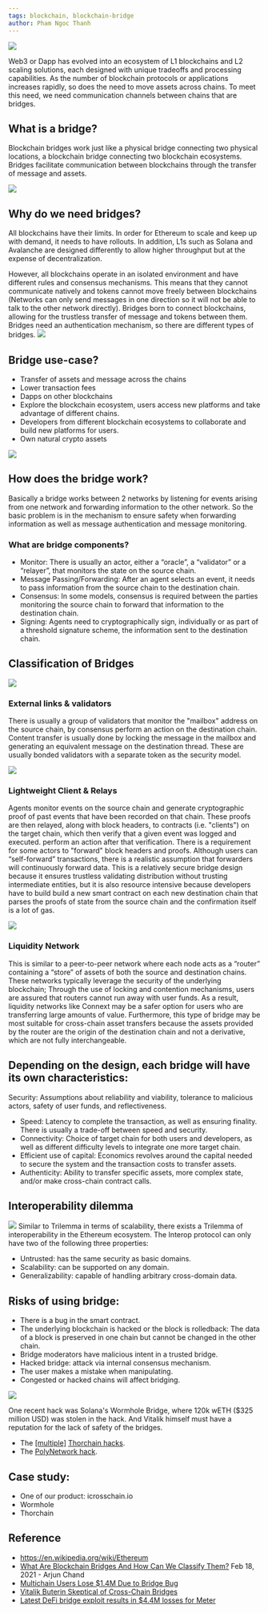 ```yaml
---
tags: blockchain, blockchain-bridge
author: Pham Ngoc Thanh
---
```


![](https://blockruption.com/wp-content/uploads/2019/04/blockruption-blockchain-300h.png)

Web3 or Dapp has evolved into an ecosystem of L1 blockchains and L2 scaling solutions, each designed with unique tradeoffs and processing capabilities. As the number of blockchain protocols or applications increases rapidly, so does the need to move assets across chains. To meet this need, we need communication channels between chains that are bridges.

## What is a bridge?

Blockchain bridges work just like a physical bridge connecting two physical locations, a blockchain bridge connecting two blockchain ecosystems. Bridges facilitate communication between blockchains through the transfer of message and assets.

![](https://miro.medium.com/max/1400/1*jels5svnpAiMkWe2NFSB3w.png)

## Why do we need bridges?

All blockchains have their limits. In order for Ethereum to scale and keep up with demand, it needs to have rollouts. In addition, L1s such as Solana and Avalanche are designed differently to allow higher throughput but at the expense of decentralization.

However, all blockchains operate in an isolated environment and have different rules and consensus mechanisms. This means that they cannot communicate natively and tokens cannot move freely between blockchains (Networks can only send messages in one direction so it will not be able to talk to the other network directly). Bridges born to connect blockchains, allowing for the trustless transfer of message and tokens between them. Bridges need an authentication mechanism, so there are different types of bridges. ![](https://miro.medium.com/max/1400/1*q1-lEQ57JCmuxQxeM9ZHdw.png)

## Bridge use-case?

- Transfer of assets and message across the chains
- Lower transaction fees
- Dapps on other blockchains
- Explore the blockchain ecosystem, users access new platforms and take advantage of different chains.
- Developers from different blockchain ecosystems to collaborate and build new platforms for users.
- Own natural crypto assets

![](https://miro.medium.com/max/1400/1*xdsBHimSi2-M2ONsAul6vQ.png)

## How does the bridge work?

Basically a bridge works between 2 networks by listening for events arising from one network and forwarding information to the other network. So the basic problem is in the mechanism to ensure safety when forwarding information as well as message authentication and message monitoring.

### What are bridge components?

- Monitor: There is usually an actor, either a “oracle”, a “validator” or a “relayer”, that monitors the state on the source chain.
- Message Passing/Forwarding: After an agent selects an event, it needs to pass information from the source chain to the destination chain.
- Consensus: In some models, consensus is required between the parties monitoring the source chain to forward that information to the destination chain.
- Signing: Agents need to cryptographically sign, individually or as part of a threshold signature scheme, the information sent to the destination chain.

## Classification of Bridges

![](https://miro.medium.com/max/1400/1*EQtK-K1MiK9kVV5MD-p9LA.png)

### External links & validators

There is usually a group of validators that monitor the "mailbox" address on the source chain, by consensus perform an action on the destination chain. Content transfer is usually done by locking the message in the mailbox and generating an equivalent message on the destination thread. These are usually bonded validators with a separate token as the security model.

![](https://miro.medium.com/max/1400/1*rAUNyDVR8r-y2WZ0gM75tw.png)

### Lightweight Client & Relays

Agents monitor events on the source chain and generate cryptographic proof of past events that have been recorded on that chain. These proofs are then relayed, along with block headers, to contracts (i.e. "clients") on the target chain, which then verify that a given event was logged and executed. perform an action after that verification. There is a requirement for some actors to "forward" block headers and proofs. Although users can “self-forward” transactions, there is a realistic assumption that forwarders will continuously forward data. This is a relatively secure bridge design because it ensures trustless validating distribution without trusting intermediate entities, but it is also resource intensive because developers have to build build a new smart contract on each new destination chain that parses the proofs of state from the source chain and the confirmation itself is a lot of gas.

![](https://miro.medium.com/max/1400/1*a1LWv24MZiBLQAqjiDYKow.png)

### Liquidity Network

This is similar to a peer-to-peer network where each node acts as a “router” containing a “store” of assets of both the source and destination chains. These networks typically leverage the security of the underlying blockchain; Through the use of locking and contention mechanisms, users are assured that routers cannot run away with user funds. As a result, liquidity networks like Connext may be a safer option for users who are transferring large amounts of value. Furthermore, this type of bridge may be most suitable for cross-chain asset transfers because the assets provided by the router are the origin of the destination chain and not a derivative, which are not fully interchangeable.

## Depending on the design, each bridge will have its own characteristics:

Security: Assumptions about reliability and viability, tolerance to malicious actors, safety of user funds, and reflectiveness.

- Speed: Latency to complete the transaction, as well as ensuring finality. There is usually a trade-off between speed and security.
- Connectivity: Choice of target chain for both users and developers, as well as different difficulty levels to integrate one more target chain.
- Efficient use of capital: Economics revolves around the capital needed to secure the system and the transaction costs to transfer assets.
- Authenticity: Ability to transfer specific assets, more complex state, and/or make cross-chain contract calls.

## Interoperability dilemma

![](https://miro.medium.com/max/1400/1*ZNfiJ8soPdl5EKH-T-S3_w.png) Similar to Trilemma in terms of scalability, there exists a Trilemma of interoperability in the Ethereum ecosystem. The Interop protocol can only have two of the following three properties:

- Untrusted: has the same security as basic domains.
- Scalability: can be supported on any domain.
- Generalizability: capable of handling arbitrary cross-domain data.

## Risks of using bridge:

- There is a bug in the smart contract.
- The underlying blockchain is hacked or the block is rolledback: The data of a block is preserved in one chain but cannot be changed in the other chain.
- Bridge moderators have malicious intent in a trusted bridge.
- Hacked bridge: attack via internal consensus mechanism.
- The user makes a mistake when manipulating.
- Congested or hacked chains will affect bridging.

![](https://miro.medium.com/max/1400/0*azwoexZtNChrsTAO)

One recent hack was Solana's Wormhole Bridge, where 120k wETH ($325 million USD) was stolen in the hack. And Vitalik himself must have a reputation for the lack of safety of the bridges.

- The [[multiple]](https://decrypt.co/76117/thorchains-rune-token-slides-following-multi-million-exploit) [Thorchain hacks](https://www.coindesk.com/markets/2021/07/23/blockchain-protocol-thorchain-suffers-8m-hack/).
- The [PolyNetwork hack](https://edition.cnn.com/2021/08/11/tech/crypto-hack/index.html).

## Case study:

- One of our product: icrosschain.io
- Wormhole
- Thorchain

## Reference

- https://en.wikipedia.org/wiki/Ethereum
- [What Are Blockchain Bridges And How Can We Classify Them?](https://blog.li.finance/what-are-blockchain-bridges-and-how-can-we-classify-them-560dc6ec05fa) Feb 18, 2021 - Arjun Chand
- [Multichain Users Lose $1.4M Due to Bridge Bug](https://cryptobriefing.com/multichain-users-lose-1-4m-due-bridge-bug/)
- [Vitalik Buterin Skeptical of Cross-Chain Bridges](https://cryptobriefing.com/vitalik-buterin-skeptical-of-cross-chain-bridges/)
- [Latest DeFi bridge exploit results in $4.4M losses for Meter](https://cointelegraph.com/news/latest-defi-bridge-exploit-results-in-4-4m-losses-for-meter)
